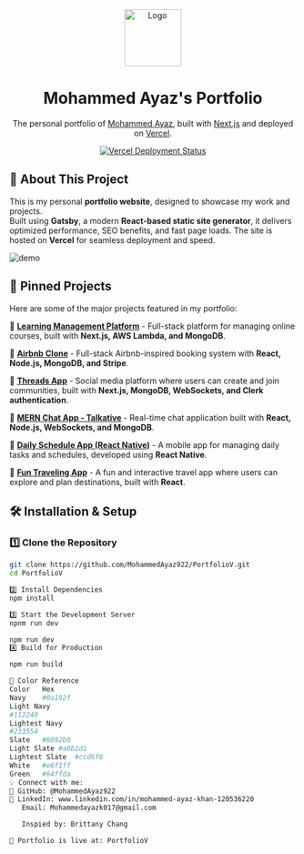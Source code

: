 <div align="center">
  <img alt="Logo" src="https://raw.githubusercontent.com/MohammedAyaz922/PortfolioV2/main/src/images/logo.png" width="100" />
</div>
<h1 align="center">
  Mohammed Ayaz's Portfolio
</h1>
<p align="center">
  The personal portfolio of <a href="https://github.com/MohammedAyaz922" target="_blank">Mohammed Ayaz</a>, built with <a href="https://nextjs.org/" target="_blank">Next.js</a> and deployed on <a href="https://vercel.com/" target="_blank">Vercel</a>.
</p>

<p align="center">
  <a href="https://github.com/MohammedAyaz922/PortfolioV" target="_blank">
    <img src="https://img.shields.io/github/deployments/MohammedAyaz922/PortfolioV/production?label=vercel&logo=vercel" alt="Vercel Deployment Status" />
  </a>

## 📌 About This Project

This is my personal **portfolio website**, designed to showcase my work and projects.  
Built using **Gatsby**, a modern **React-based static site generator**, it delivers optimized performance, SEO benefits, and fast page loads. The site is hosted on **Vercel** for seamless deployment and speed.

</p>

![demo](https://raw.githubusercontent.com/MohammedAyaz922/PortfolioV/main/src/images/demo.png)

## 📌 Pinned Projects

Here are some of the major projects featured in my portfolio:

🔹 [**Learning Management Platform**](https://github.com/MohammedAyaz922/Learning-management-app) - Full-stack platform for managing online courses, built with **Next.js, AWS Lambda, and MongoDB**.

🔹 [**Airbnb Clone**](https://github.com/MohammedAyaz922/airbnb-clone) - Full-stack Airbnb-inspired booking system with **React, Node.js, MongoDB, and Stripe**.

🔹 [**Threads App**](https://github.com/MohammedAyaz922/threads_app) - Social media platform where users can create and join communities, built with **Next.js, MongoDB, WebSockets, and Clerk authentication**.

🔹 [**MERN Chat App - Talkative**](https://github.com/MohammedAyaz922/Mern-Stack-Talkative) - Real-time chat application built with **React, Node.js, WebSockets, and MongoDB**.

🔹 [**Daily Schedule App (React Native)**](https://github.com/MohammedAyaz922/Daily-schedule-react-native-app) - A mobile app for managing daily tasks and schedules, developed using **React Native**.

🔹 [**Fun Traveling App**](https://github.com/MohammedAyaz922/fun-travelling-app) - A fun and interactive travel app where users can explore and plan destinations, built with **React**.

## 🛠 Installation & Setup

### **1️⃣ Clone the Repository**

```sh
git clone https://github.com/MohammedAyaz922/PortfolioV.git
cd PortfolioV

2️⃣ Install Dependencies
npm install

3️⃣ Start the Development Server
npnm run dev

npm run dev
4️⃣ Build for Production

npm run build

🎨 Color Reference
Color	Hex
Navy	#0a192f
Light Navy
#112240
Lightest Navy
#233554
Slate	#8892b0
Light Slate	#a8b2d1
Lightest Slate	#ccd6f6
White	#e6f1ff
Green	#64ffda
💡 Connect with me:
📌 GitHub: @MohammedAyaz922
📌 LinkedIn: www.linkedin.com/in/mohammed-ayaz-khan-120536220
   Email: Mohammedayazk017@gmail.com

   Inspied by: Brittany Chang

🚀 Portfolio is live at: PortfolioV
```
